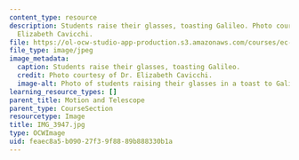 ```yaml
---
content_type: resource
description: Students raise their glasses, toasting Galileo. Photo courtesy of Dr.
  Elizabeth Cavicchi.
file: https://ol-ocw-studio-app-production.s3.amazonaws.com/courses/ec-050-recreate-experiments-from-history-inform-the-future-from-the-past-galileo-january-iap-2010/feaec8a5b09027f39f8889b888330b1a_IMG_3947.jpg
file_type: image/jpeg
image_metadata:
  caption: Students raise their glasses, toasting Galileo.
  credit: Photo courtesy of Dr. Elizabeth Cavicchi.
  image-alt: Photo of students raising their glasses in a toast to Galileo.
learning_resource_types: []
parent_title: Motion and Telescope
parent_type: CourseSection
resourcetype: Image
title: IMG_3947.jpg
type: OCWImage
uid: feaec8a5-b090-27f3-9f88-89b888330b1a
---
```

